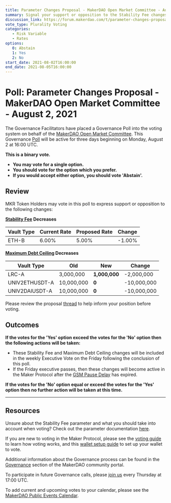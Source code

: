 ```yaml
---
title: Parameter Changes Proposal - MakerDAO Open Market Committee - August 2, 2021
summary: Signal your support or opposition to the Stability Fee changes listed in this poll.
discussion_link: https://forum.makerdao.com/t/parameter-changes-proposal-ppg-omc-001-29-july-2021/9584
vote_type: Plurality Voting
categories:
   - Risk Variable
   - Rates
options:
   0: Abstain
   1: Yes
   2: No
start_date: 2021-08-02T16:00:00
end_date: 2021-08-05T16:00:00
---
```

# Poll: Parameter Changes Proposal - MakerDAO Open Market Committee - August 2, 2021

The Governance Facilitators have placed a Governance Poll into the voting system on behalf of the [MakerDAO Open Market Committee](https://forum.makerdao.com/t/parameter-proposal-group-makerdao-open-market-committee/7355). This Governance [Poll](https://makerdao.world/en/learn/governance/on-chain-gov) will be active for three days beginning on Monday, August 2 at 16:00 UTC.

**This is a binary vote.** 
- **You may vote for a single option.** 
- **You should vote for the option which you prefer.**
- **If you would accept either option, you should vote 'Abstain'.**

## Review

MKR Token Holders may vote in this poll to express support or opposition to the following changes:

**[Stability Fee](https://makerdao.world/en/learn/governance/param-stability-fee) Decreases**

| Vault Type | Current Rate | Proposed Rate | Change |
|-|-|-|-|
| ETH-B | 6.00% | 5.00% | -1.00% |

**[Maximum Debt Ceiling](https://makerdao.world/en/learn/governance/module-dciam) Decreases**

| Vault Type |         Old |       New |       Change |
|------------|-------------|-----------|--------------|
| LRC-A      |  3,000,000 | **1,000,000** |   -2,000,000 |
| UNIV2ETHUSDT-A      |   10,000,000 | **0** |   -10,000,000 |
| UNIV2DAIUSDT-A     |  10,000,000 | **0**|  -10,000,000 |

Please review the proposal [thread](https://forum.makerdao.com/t/parameter-changes-proposal-ppg-omc-001-29-july-2021/9584) to help inform your position before voting.

## Outcomes

**If the votes for the 'Yes' option exceed the votes for the 'No' option then the following actions will be taken:**
* These Stability Fee and Maximum Debt Ceiling changes will be included in the weekly Executive Vote on the Friday following the conclusion of this poll.
* If the Friday executive passes, then these changes will become active in the Maker Protocol after the [GSM Pause Delay](https://makerdao.world/en/learn/governance/param-gsm-pause-delay) has expired.

**If the votes for the 'No' option equal or exceed the votes for the 'Yes' option then no further action will be taken at this time.**

---

## Resources

Unsure about the Stability Fee parameter and what you should take into account when voting? Check out the parameter documentation [here](https://makerdao.world/en/learn/governance/param-stability-fee).

If you are new to voting in the Maker Protocol, please see the [voting guide](https://makerdao.world/en/learn/governance/how-voting-works/) to learn how voting works, and this [wallet setup guide](https://makerdao.world/en/learn/governance/voting-setup/) to set up your wallet to vote.

Additional information about the Governance process can be found in the [Governance](https://makerdao.world/en/learn/governance) section of the MakerDAO community portal.

To participate in future Governance calls, please [join us](https://github.com/makerdao/community/tree/master/governance/governance-and-risk-meetings) every Thursday at 17:00 UTC.

To add current and upcoming votes to your calendar, please see the [MakerDAO Public Events Calendar](https://calendar.google.com/calendar/embed?src=makerdao.com_3efhm2ghipksegl009ktniomdk%40group.calendar.google.com&ctz=UTC&mode=week&showCalendars=0&showPrint=0).

